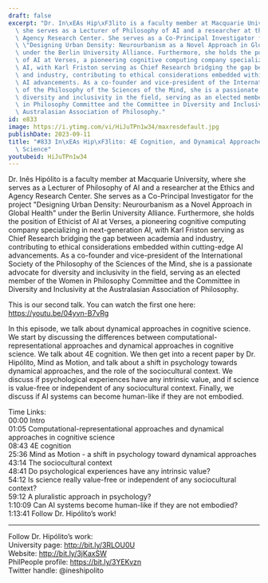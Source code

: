 ```yaml
---
draft: false
excerpt: "Dr. In\xEAs Hip\xF3lito is a faculty member at Macquarie University, where\
  \ she serves as a Lecturer of Philosophy of AI and a researcher at the Ethics and\
  \ Agency Research Center. She serves as a Co-Principal Investigator for the project\
  \ \"Designing Urban Density: Neurourbanism as a Novel Approach in Global Health\"\
  \ under the Berlin University Alliance. Furthermore, she holds the position of Ethicist\
  \ of AI at Verses, a pioneering cognitive computing company specializing in next-generation\
  \ AI, with Karl Friston serving as Chief Research bridging the gap between academia\
  \ and industry, contributing to ethical considerations embedded within cutting-edge\
  \ AI advancements. As a co-founder and vice-president of the International Society\
  \ of the Philosophy of the Sciences of the Mind, she is a passionate advocate for\
  \ diversity and inclusivity in the field, serving as an elected member of the Women\
  \ in Philosophy Committee and the Committee in Diversity and Inclusivity at the\
  \ Australasian Association of Philosophy."
id: e833
image: https://i.ytimg.com/vi/HiJuTPn1w34/maxresdefault.jpg
publishDate: 2023-09-11
title: "#833 In\xEAs Hip\xF3lito: 4E Cognition, and Dynamical Approaches in Psychology/Cognitive\
  \ Science"
youtubeid: HiJuTPn1w34
---
```

Dr. Inês Hipólito is a faculty member at Macquarie University, where she serves as a Lecturer of Philosophy of AI and a researcher at the Ethics and Agency Research Center. She serves as a Co-Principal Investigator for the project "Designing Urban Density: Neurourbanism as a Novel Approach in Global Health" under the Berlin University Alliance. Furthermore, she holds the position of Ethicist of AI at Verses, a pioneering cognitive computing company specializing in next-generation AI, with Karl Friston serving as Chief Research bridging the gap between academia and industry, contributing to ethical considerations embedded within cutting-edge AI advancements. As a co-founder and vice-president of the International Society of the Philosophy of the Sciences of the Mind, she is a passionate advocate for diversity and inclusivity in the field, serving as an elected member of the Women in Philosophy Committee and the Committee in Diversity and Inclusivity at the Australasian Association of Philosophy.

This is our second talk. You can watch the first one here: https://youtu.be/04yvn-B7vRg

In this episode, we talk about dynamical approaches in cognitive science. We start by discussing the differences between computational-representational approaches and dynamical approaches in cognitive science. We talk about 4E cognition. We then get into a recent paper by Dr. Hipólito, Mind as Motion, and talk about a shift in psychology towards dynamical approaches, and the role of the sociocultural context. We discuss if psychological experiences have any intrinsic value, and if science is value-free or independent of any sociocultural context. Finally, we discuss if AI systems can become human-like if they are not embodied.


Time Links:  
00:00 Intro  
01:05  Computational-representational approaches and dynamical approaches in cognitive science  
08:43  4E cognition  
25:36  Mind as Motion - a shift in psychology toward dynamical approaches  
43:14  The sociocultural context  
48:41  Do psychological experiences have any intrinsic value?  
54:12  Is science really value-free or independent of any sociocultural context?  
59:12  A pluralistic approach in psychology?  
1:10:09  Can AI systems become human-like if they are not embodied?  
1:13:41  Follow Dr. Hipólito’s work!

---

Follow Dr. Hipólito’s work:  
University page: http://bit.ly/3RLOU0U  
Website: http://bit.ly/3jKaxSW  
PhilPeople profile: https://bit.ly/3YEKvzn  
Twitter handle: @ineshipolito
